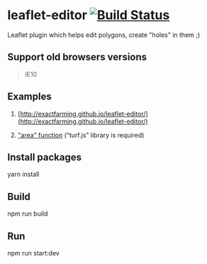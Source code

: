 # leaflet-editor [![Build Status](https://travis-ci.org/exactfarming/leaflet-editor.svg?branch=master)](https://travis-ci.org/exactfarming/leaflet-editor)
Leaflet plugin which helps edit polygons, create "holes" in them ;)

## Support old browsers versions

>IE10

## Examples
1) [http://exactfarming.github.io/leaflet-editor/](http://exactfarming.github.io/leaflet-editor/)

2) ["area" function](http://exactfarming.github.io/leaflet-editor/index-area) ("turf.js" library is required)

## Install packages
yarn install

## Build
npm run build

## Run
npm run start:dev